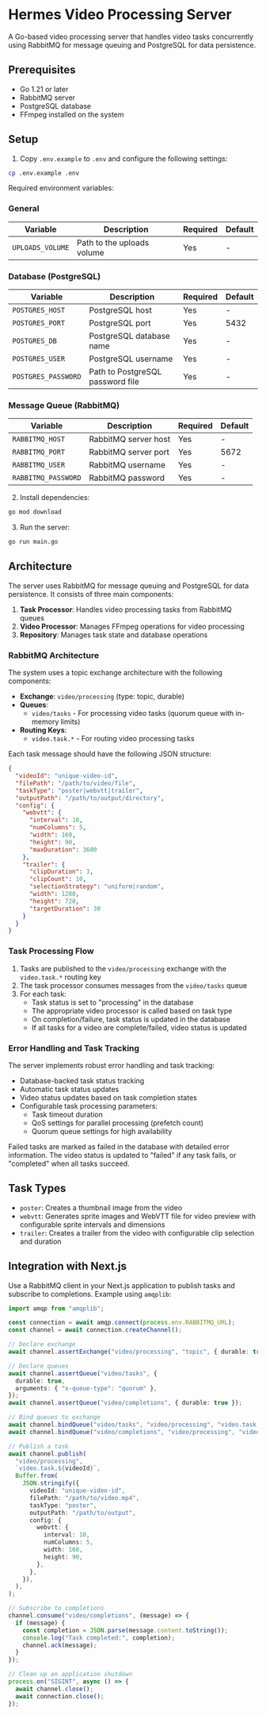 # Hermes Video Processing Server

A Go-based video processing server that handles video tasks concurrently using RabbitMQ for message queuing and PostgreSQL for data persistence.

## Prerequisites

- Go 1.21 or later
- RabbitMQ server
- PostgreSQL database
- FFmpeg installed on the system

## Setup

1. Copy `.env.example` to `.env` and configure the following settings:

```bash
cp .env.example .env
```

Required environment variables:

### General

| Variable         | Description                | Required | Default |
| ---------------- | -------------------------- | -------- | ------- |
| `UPLOADS_VOLUME` | Path to the uploads volume | Yes      | -       |

### Database (PostgreSQL)

| Variable            | Description                      | Required | Default |
| ------------------- | -------------------------------- | -------- | ------- |
| `POSTGRES_HOST`     | PostgreSQL host                  | Yes      | -       |
| `POSTGRES_PORT`     | PostgreSQL port                  | Yes      | 5432    |
| `POSTGRES_DB`       | PostgreSQL database name         | Yes      | -       |
| `POSTGRES_USER`     | PostgreSQL username              | Yes      | -       |
| `POSTGRES_PASSWORD` | Path to PostgreSQL password file | Yes      | -       |

### Message Queue (RabbitMQ)

| Variable            | Description          | Required | Default |
| ------------------- | -------------------- | -------- | ------- |
| `RABBITMQ_HOST`     | RabbitMQ server host | Yes      | -       |
| `RABBITMQ_PORT`     | RabbitMQ server port | Yes      | 5672    |
| `RABBITMQ_USER`     | RabbitMQ username    | Yes      | -       |
| `RABBITMQ_PASSWORD` | RabbitMQ password    | Yes      | -       |

2. Install dependencies:

```bash
go mod download
```

3. Run the server:

```bash
go run main.go
```

## Architecture

The server uses RabbitMQ for message queuing and PostgreSQL for data persistence. It consists of three main components:

1. **Task Processor**: Handles video processing tasks from RabbitMQ queues
2. **Video Processor**: Manages FFmpeg operations for video processing
3. **Repository**: Manages task state and database operations

### RabbitMQ Architecture

The system uses a topic exchange architecture with the following components:

- **Exchange**: `video/processing` (type: topic, durable)
- **Queues**:
  - `video/tasks` - For processing video tasks (quorum queue with in-memory limits)
- **Routing Keys**:
  - `video.task.*` - For routing video processing tasks

Each task message should have the following JSON structure:

```json
{
  "videoId": "unique-video-id",
  "filePath": "/path/to/video/file",
  "taskType": "poster|webvtt|trailer",
  "outputPath": "/path/to/output/directory",
  "config": {
    "webvtt": {
      "interval": 10,
      "numColumns": 5,
      "width": 160,
      "height": 90,
      "maxDuration": 3600
    },
    "trailer": {
      "clipDuration": 3,
      "clipCount": 10,
      "selectionStrategy": "uniform|random",
      "width": 1280,
      "height": 720,
      "targetDuration": 30
    }
  }
}
```

### Task Processing Flow

1. Tasks are published to the `video/processing` exchange with the `video.task.*` routing key
2. The task processor consumes messages from the `video/tasks` queue
3. For each task:
   - Task status is set to "processing" in the database
   - The appropriate video processor is called based on task type
   - On completion/failure, task status is updated in the database
   - If all tasks for a video are complete/failed, video status is updated

### Error Handling and Task Tracking

The server implements robust error handling and task tracking:

- Database-backed task status tracking
- Automatic task status updates
- Video status updates based on task completion states
- Configurable task processing parameters:
  - Task timeout duration
  - QoS settings for parallel processing (prefetch count)
  - Quorum queue settings for high availability

Failed tasks are marked as failed in the database with detailed error information. The video status is updated to "failed" if any task fails, or "completed" when all tasks succeed.

## Task Types

- `poster`: Creates a thumbnail image from the video
- `webvtt`: Generates sprite images and WebVTT file for video preview with configurable sprite intervals and dimensions
- `trailer`: Creates a trailer from the video with configurable clip selection and duration

## Integration with Next.js

Use a RabbitMQ client in your Next.js application to publish tasks and subscribe to completions. Example using `amqplib`:

```typescript
import amqp from "amqplib";

const connection = await amqp.connect(process.env.RABBITMQ_URL);
const channel = await connection.createChannel();

// Declare exchange
await channel.assertExchange("video/processing", "topic", { durable: true });

// Declare queues
await channel.assertQueue("video/tasks", {
  durable: true,
  arguments: { "x-queue-type": "quorum" },
});
await channel.assertQueue("video/completions", { durable: true });

// Bind queues to exchange
await channel.bindQueue("video/tasks", "video/processing", "video.task.*");
await channel.bindQueue("video/completions", "video/processing", "video.completion");

// Publish a task
await channel.publish(
  "video/processing",
  `video.task.${videoId}`,
  Buffer.from(
    JSON.stringify({
      videoId: "unique-video-id",
      filePath: "/path/to/video.mp4",
      taskType: "poster",
      outputPath: "/path/to/output",
      config: {
        webvtt: {
          interval: 10,
          numColumns: 5,
          width: 160,
          height: 90,
        },
      },
    }),
  ),
);

// Subscribe to completions
channel.consume("video/completions", (message) => {
  if (message) {
    const completion = JSON.parse(message.content.toString());
    console.log("Task completed:", completion);
    channel.ack(message);
  }
});

// Clean up on application shutdown
process.on("SIGINT", async () => {
  await channel.close();
  await connection.close();
});
```
